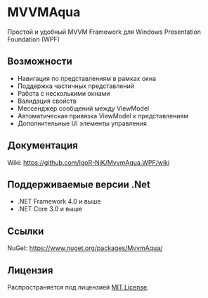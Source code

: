 # MVVMAqua
Простой и удобный MVVM Framework для Windows Presentation Foundation (WPF)


## Возможности

* Навигация по представлениям в рамках окна
* Поддержка частичных представлений
* Работа с несколькими окнами
* Валидация свойств
* Мессенджер сообщений между ViewModel
* Автоматическая привязка ViewModel к представлениям
* Дополнительные UI элементы управления 


## Документация

Wiki: https://github.com/IgoR-NiK/MvvmAqua.WPF/wiki


## Поддерживаемые версии .Net

* .NET Framework 4.0 и выше
* .NET Core 3.0 и выше


## Ссылки

NuGet: https://www.nuget.org/packages/MvvmAqua/


## Лицензия

Распространяется под лицензией [MIT License](https://github.com/IgoR-NiK/MVVMAqua/blob/master/LICENSE).
